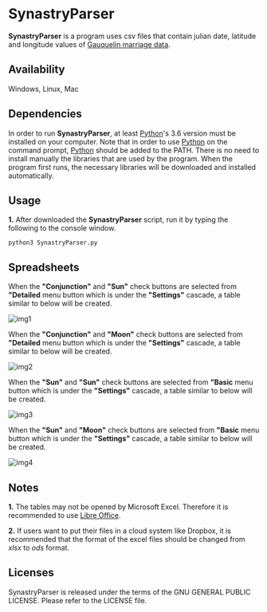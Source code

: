 # SynastryParser

**SynastryParser** is a program uses csv files that contain julian date, latitude and longitude values of [Gauquelin marriage data](http://cura.free.fr/gauq/Gau_Partners_A_to_M_41832.dat).

## Availability

Windows, Linux, Mac

## Dependencies

In order to run **SynastryParser**, at least [Python](https://www.python.org/)'s 3.6 version must be installed on your computer. Note that in order to use [Python](https://www.python.org/) on the command prompt, [Python](https://www.python.org/) should be added to the PATH. There is no need to install manually the libraries that are used by the program. When the program first runs, the necessary libraries will be downloaded and installed automatically.

## Usage

**1.** After downloaded the **SynastryParser** script, run it by typing the following to the console window.

```
python3 SynastryParser.py
```

## Spreadsheets

When the **"Conjunction"** and **"Sun"** check buttons are selected from **"Detailed** menu button which is under the **"Settings"** cascade, a table similar to below will be created. 

![img1](https://user-images.githubusercontent.com/29302909/72017449-c1f7e580-3276-11ea-88bf-c0f3cc51478a.jpeg)

When the **"Conjunction"** and **"Moon"** check buttons are selected from **"Detailed** menu button which is under the **"Settings"** cascade, a table similar to below will be created. 

![img2](https://user-images.githubusercontent.com/29302909/72084373-6aa85280-3314-11ea-9eed-7a660391d5c9.jpeg)

When the **"Sun"** and **"Sun"** check buttons are selected from **"Basic** menu button which is under the **"Settings"** cascade, a table similar to below will be created. 

![img3](https://user-images.githubusercontent.com/29302909/72083581-1baded80-3313-11ea-950e-b0c73c885407.jpeg)

When the **"Sun"** and **"Moon"** check buttons are selected from **"Basic** menu button which is under the **"Settings"** cascade, a table similar to below will be created. 

![img4](https://user-images.githubusercontent.com/29302909/72084176-156c4100-3314-11ea-993a-d0aedc87f515.jpeg)

## Notes

**1.** The tables may not be opened by Microsoft Excel. Therefore it is recommended to use [Libre Office](https://www.libreoffice.org/download/download/). 

**2.** If users want to put their files in a cloud system like Dropbox, it is recommended that the format of the excel files should be changed from *xlsx* to *ods* format.

## Licenses

SynastryParser is released under the terms of the GNU GENERAL PUBLIC LICENSE. Please refer to the LICENSE file.
